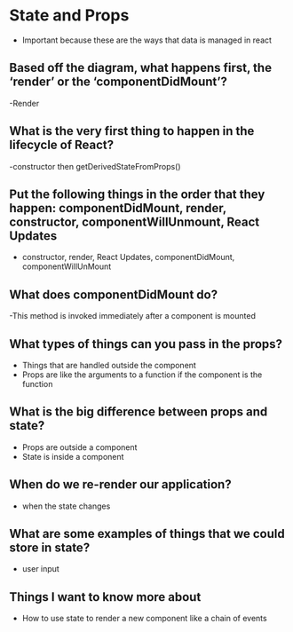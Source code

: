 # State and Props
- Important because these are the ways that data is managed in react 

## Based off the diagram, what happens first, the ‘render’ or the ‘componentDidMount’?
-Render

## What is the very first thing to happen in the lifecycle of React?
-constructor then getDerivedStateFromProps()

## Put the following things in the order that they happen: componentDidMount, render, constructor, componentWillUnmount, React Updates
- constructor, render, React Updates, componentDidMount, componentWillUnMount 

## What does componentDidMount do?
-This method is invoked immediately after a component is mounted
 
## What types of things can you pass in the props?
- Things that are handled outside the component 
- Props are like the arguments to a function if the component is the function

## What is the big difference between props and state?
- Props are outside a component 
- State is inside a component

## When do we re-render our application?
- when the state changes 

## What are some examples of things that we could store in state?
- user input 

## Things I want to know more about
- How to use state to render a new component like a chain of events 
